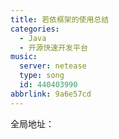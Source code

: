 ```yaml
---
title: 若依框架的使用总结
categories:
  - Java
  - 开源快速开发平台
music:
  server: netease
  type: song
  id: 440403990
abbrlink: 9a6e57cd
---
```


全局地址：